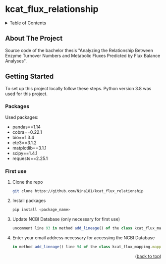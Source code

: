 # kcat_flux_relationship

<!-- TABLE OF CONTENTS -->
<details>
  <summary>Table of Contents</summary>
  <ol>
    <li>
      <a href="#about-the-project">About The Project</a>
    </li>
    <li>
      <a href="#getting-started">Getting Started</a>
      <ul>
        <li><a href="#Packages">Packages</a></li>
        <li><a href="#First use">First use</a></li>
      </ul>
    </li>
  </ol>
</details>



<!-- ABOUT THE PROJECT -->
## About The Project

Source code of the bachelor thesis "Analyzing the Relationship Between Enzyme Turnover Numbers and Metabolic Fluxes Predicted by Flux Balance Analyses".

<!-- GETTING STARTED -->
## Getting Started

To set up this project locally follow these steps. 
Python version 3.8 was used for this project.

### Packages

Used packages:
* pandas==1.14
* cobra==0.22.1
* bio==1.3.4
* ete3==3.1.2
* matplotlib==3.1.1
* scipy==1.4.1
* requests==2.25.1
  

### First use

1. Clone the repo
   ```sh
   git clone https://github.com/Nina181/kcat_flux_relationship
   ```
2. Install packages
   ```sh
   pip install <package_name>
   ```
3. Update NCBI Database (only necessary for first use)
   ```js
   uncomment line 93 in method add_lineage() of the class kcat_flux_mapping.mapping
   ```
4. Enter your email address necessary for accessing the NCBI Database
   ```js
   in method add_lineage() line 94 of the class kcat_flux_mapping.mapping
   ```

<p align="right">(<a href="#top">back to top</a>)</p>
